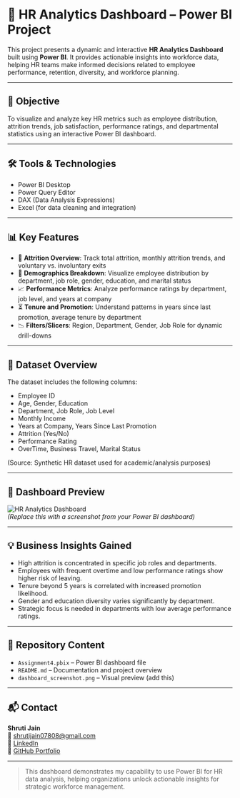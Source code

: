 # 👥 HR Analytics Dashboard – Power BI Project

This project presents a dynamic and interactive **HR Analytics Dashboard** built using **Power BI**. It provides actionable insights into workforce data, helping HR teams make informed decisions related to employee performance, retention, diversity, and workforce planning.

---

## 📌 Objective

To visualize and analyze key HR metrics such as employee distribution, attrition trends, job satisfaction, performance ratings, and departmental statistics using an interactive Power BI dashboard.

---

## 🛠 Tools & Technologies

- Power BI Desktop  
- Power Query Editor  
- DAX (Data Analysis Expressions)  
- Excel (for data cleaning and integration)

---

## 📊 Key Features

- 📍 **Attrition Overview**: Track total attrition, monthly attrition trends, and voluntary vs. involuntary exits  
- 👥 **Demographics Breakdown**: Visualize employee distribution by department, job role, gender, education, and marital status  
- 📈 **Performance Metrics**: Analyze performance ratings by department, job level, and years at company  
- ⏳ **Tenure and Promotion**: Understand patterns in years since last promotion, average tenure by department  
- 📉 **Filters/Slicers**: Region, Department, Gender, Job Role for dynamic drill-downs  

---

## 📁 Dataset Overview

The dataset includes the following columns:
- Employee ID  
- Age, Gender, Education  
- Department, Job Role, Job Level  
- Monthly Income  
- Years at Company, Years Since Last Promotion  
- Attrition (Yes/No)  
- Performance Rating  
- OverTime, Business Travel, Marital Status

(Source: Synthetic HR dataset used for academic/analysis purposes)

---

## 📸 Dashboard Preview

![HR Analytics Dashboard](dashboard_screenshot.png)  
*(Replace this with a screenshot from your Power BI dashboard)*

---

## 💡 Business Insights Gained

- High attrition is concentrated in specific job roles and departments.  
- Employees with frequent overtime and low performance ratings show higher risk of leaving.  
- Tenure beyond 5 years is correlated with increased promotion likelihood.  
- Gender and education diversity varies significantly by department.  
- Strategic focus is needed in departments with low average performance ratings.

---

## 📂 Repository Content

- `Assignment4.pbix` – Power BI dashboard file  
- `README.md` – Documentation and project overview  
- `dashboard_screenshot.png` – Visual preview (add this)

---

## 📬 Contact

**Shruti Jain**  
📧 shrutijain07808@gmail.com  
🔗 [LinkedIn](https://www.linkedin.com/in/shruti-jain-a094aa233/)  
📁 [GitHub Portfolio](https://github.com/Shruti-03-06)

---

> This dashboard demonstrates my capability to use Power BI for HR data analysis, helping organizations unlock actionable insights for strategic workforce management.
